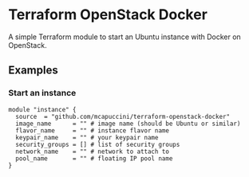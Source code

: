 # Terraform OpenStack Docker
A simple Terraform module to start an Ubuntu instance with Docker on OpenStack.

## Examples

### Start an instance

```hcl
module "instance" {
  source  = "github.com/mcapuccini/terraform-openstack-docker"
  image_name      = "" # image name (should be Ubuntu or similar)
  flavor_name     = "" # instance flavor name
  keypair_name    = "" # your keypair name
  security_groups = [] # list of security groups
  network_name    = "" # network to attach to
  pool_name       = "" # floating IP pool name    
}
```